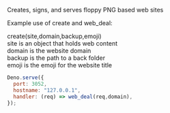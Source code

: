 Creates, signs, and serves floppy PNG based web sites


Example use of create and web_deal:

create(site,domain,backup,emoji)  
site is an object that holds web content  
domain is the website domain  
backup is the path to a back folder  
emoji is the emoji for the website title


```javascript
Deno.serve({
  port: 3052,
  hostname: "127.0.0.1",
  handler: (req) => web_deal(req,domain),
});
```


